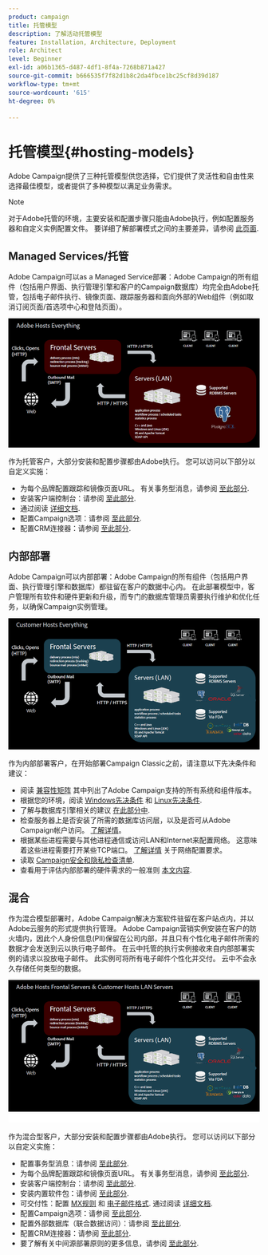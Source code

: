 ```yaml
---
product: campaign
title: 托管模型
description: 了解活动托管模型
feature: Installation, Architecture, Deployment
role: Architect
level: Beginner
exl-id: a06b1365-d487-4df1-8f4a-7268b871a427
source-git-commit: b666535f7f82d1b8c2da4fbce1bc25cf8d39d187
workflow-type: tm+mt
source-wordcount: '615'
ht-degree: 0%

---
```


# 托管模型{#hosting-models}



Adobe Campaign提供了三种托管模型供您选择，它们提供了灵活性和自由性来选择最佳模型，或者提供了多种模型以满足业务需求。

>[!NOTE]
>
>对于Adobe托管的环境，主要安装和配置步骤只能由Adobe执行，例如配置服务器和自定义实例配置文件。 要详细了解部署模式之间的主要差异，请参阅 [此页面](../../installation/using/capability-matrix.md).

## Managed Services/托管

Adobe Campaign可以as a Managed Service部署：Adobe Campaign的所有组件（包括用户界面、执行管理引擎和客户的Campaign数据库）均完全由Adobe托管，包括电子邮件执行、镜像页面、跟踪服务器和面向外部的Web组件（例如取消订阅页面/首选项中心和登陆页面）。

![](assets/deployment_hosted.png)

作为托管客户，大部分安装和配置步骤都由Adobe执行。 您可以访问以下部分以自定义实施：

* 为每个品牌配置跟踪和镜像页面URL。 有关事务型消息，请参阅 [至此部分](../../message-center/using/additional-configurations.md#configuring-multibranding).
* 安装客户端控制台：请参阅 [至此部分](../../installation/using/installing-the-client-console.md).
* 通过阅读 [详细文档](../../delivery/using/about-deliverability.md).
* 配置Campaign选项：请参阅 [至此部分](../../installation/using/configuring-campaign-options.md).
* 配置CRM连接器：请参阅 [至此部分](../../platform/using/crm-connectors.md).

## 内部部署

Adobe Campaign可以内部部署：Adobe Campaign的所有组件（包括用户界面、执行管理引擎和数据库）都驻留在客户的数据中心内。 在此部署模型中，客户管理所有软件和硬件更新和升级，而专门的数据库管理员需要执行维护和优化任务，以确保Campaign实例管理。

![](assets/deployment_onpremise.png)

作为内部部署客户，在开始部署Campaign Classic之前，请注意以下先决条件和建议：

* 阅读 [兼容性矩阵](../../rn/using/compatibility-matrix.md) 其中列出了Adobe Campaign支持的所有系统和组件版本。
* 根据您的环境，阅读 [Windows先决条件](../../installation/using/prerequisites-of-campaign-installation-in-windows.md) 和 [Linux先决条件](../../installation/using/prerequisites-of-campaign-installation-in-linux.md).
* 了解与数据库引擎相关的建议 [在此部分中](../../installation/using/database.md).
* 检查服务器上是否安装了所需的数据库访问层，以及是否可从Adobe Campaign帐户访问。 [了解详情](../../installation/using/application-server.md)。
* 根据某些进程需要与其他进程通信或访问LAN和Internet来配置网络。 这意味着这些进程需要打开某些TCP端口。 [了解详情](../../installation/using/network-configuration.md) 关于网络配置要求。
* 读取 [Campaign安全和隐私检查清单](https://helpx.adobe.com/cn/campaign/kb/acc-security.html).
* 查看用于评估内部部署的硬件需求的一般准则 [本文内容](https://helpx.adobe.com/cn/campaign/kb/hardware-sizing-guide.html).

## 混合

作为混合模型部署时，Adobe Campaign解决方案软件驻留在客户站点内，并以Adobe云服务的形式提供执行管理。 Adobe Campaign营销实例安装在客户的防火墙内，因此个人身份信息(PII)保留在公司内部，并且只有个性化电子邮件所需的数据才会发送到云以执行电子邮件。 在云中托管的执行实例接收来自内部部署实例的请求以投放电子邮件。 此实例可将所有电子邮件个性化并交付。 云中不会永久存储任何类型的数据。

![](assets/deployment_hybrid.png)

作为混合型客户，大部分安装和配置步骤都由Adobe执行。 您可以访问以下部分以自定义实施：

* 配置事务型消息：请参阅 [至此部分](../../message-center/using/transactional-messaging-architecture.md).
* 为每个品牌配置跟踪和镜像页面URL。 有关事务型消息，请参阅 [至此部分](../../message-center/using/additional-configurations.md#configuring-multibranding).
* 安装客户端控制台：请参阅 [至此部分](../../installation/using/installing-the-client-console.md).
* 安装内置软件包：请参阅 [至此部分](../../installation/using/installing-campaign-standard-packages.md).
* 可交付性：配置 [MX规则](../../installation/using/email-deliverability.md#mx-configuration) 和 [电子邮件格式](../../installation/using/email-deliverability.md#managing-email-formats). 通过阅读 [详细文档](../../delivery/using/about-deliverability.md).
* 配置Campaign选项：请参阅 [至此部分](../../installation/using/configuring-campaign-options.md).
* 配置外部数据库（联合数据访问）：请参阅 [至此部分](../../installation/using/about-fda.md).
* 配置CRM连接器：请参阅 [至此部分](../../platform/using/crm-connectors.md).
* 要了解有关中间源部署原则的更多信息，请参阅 [至此部分](../../installation/using/mid-sourcing-deployment.md).
